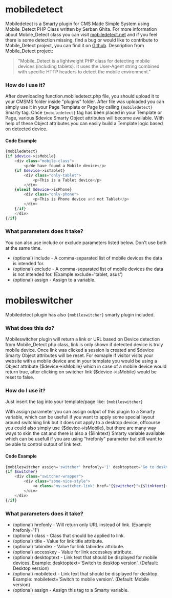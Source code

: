 mobiledetect
============

Mobiledetect is a Smarty plugin for CMS Made Simple System using Mobile_Detect PHP Class written by Serban Ghita.
For more information about Mobile_Detect class you can visit <a href="http://mobiledetect.net">mobiledetect.net</a> and 
if you feel there is some detection missing, find a bug or would like to contribute to Mobile_Detect project, you can find 
it on <a href="https://github.com/serbanghita/Mobile-Detect">Github</a>.
Description from Mobile_Detect project:
> "Mobile_Detect is a lightweight PHP class for detecting mobile devices (including tablets). It uses the User-Agent string combined with specific HTTP headers to detect the mobile environment."

### How do i use it?

After downloading function.mobiledetect.php file, you should upload it to your CMSMS folder inside "plugins" folder. 
After file was uploaded you can simply use it in your Page Template or Page by calling <code>{mobiledetect}</code> Smarty tag.
Once <code>{mobiledetect}</code> tag has been placed in your Template or Page, various $device Smarty Object attributes will become available.
With help of these Object attributes you can easily build a Template logic based on detected device.

#### Code Example

```php
{mobiledetect}
{if $device->isMobile}
	<div class="mobile-class">
		<p>We have found a Mobile device</p>
	{if $device->isTablet}
		<div class="only-tablet">
			<p>This is a Tablet device</p>
		</div>
	{elseif $device->isPhone}
		<div class="only-phone">
			<p>This is Phone device and not Tablet</p>
		</div>
	{/if}
	</div>
{/if}
```

### What parameters does it take?

You can also use include or exclude parameters listed below. Don't use both at the same time.
<ul>
	<li>(optional) include - A comma-separated list of mobile devices the data is intended for.</li>
	<li>(optional) exclude - A comma-separated list of mobile devices the data is not intended for. (Example exclude='tablet, asus')</li>
	<li>(optional) assign - Assign to a variable.</li>
</ul>

mobileswitcher
============

Mobiledetect plugin has also <code>{mobileswitcher}</code> smarty plugin included.

### What does this do?

Mobileswitcher plugin will return a link or URL based on Device detection from Mobile_Detect php class, link is only shown if detected device is truly mobile device.
Once link was clicked a session is created and $device Smarty Object attributes will be reset.
For exmaple if visitor visits your website with a mobile device and in your template you would be using
a Object attribute {$device->isMobile} which in case of a mobile device would return true,
after clicking on switcher link {$device->isMobile} would be reset to false.

### How do I use it?

Just insert the tag into your template/page like:
<code>{mobileswitcher}</code>

With assign parameter you can assign output of this plugin to a Smarty variable, which can be usefull if you want to apply some special layout around switching link
but it does not apply to a desktop device, offcourse you could also simply use {$device->isMobile}, but there are many way ways to skin the cat and there is also
a {$linktext} Smarty variable available which can be usefull if you are using "hrefonly" parameter but still want to be able to control output of link text.

#### Code Example

```php
{mobileswitcher assign='switcher' hrefonly='1' desktoptext='Go to desktop layout' mobiletext='Go to mobile layout'}
{if $switcher}
	<div class="switcher-wrapper">
		<div class="some-nice-style">
			<a class="my-switcher-link" href="{$switcher}">{$linktext}</a>
		</div>
	</div>
{/if}
```

### What parameters does it take?

<ul>
	<li>(optional) hrefonly - Will return only URL instead of link. (Example hrefonly='1')</li>
	<li>(optional) class - Class that should be applied to link.</li>
	<li>(optional) title - Value for link title attribute.</li>
	<li>(optional) tabindex - Value for link tabindex attribute.</li>
	<li>(optional) accesskey - Value for link accesskey attribute.</li>
	<li>(optional) desktoptext - Link text that should be displayed for mobile devices. Example: desktoptext='Switch to desktop version'. (Default: Desktop version)</li>
	<li>(optional) mobiletext - Link text that should be displayed for desktop. Example: mobiletext='Switch to mobile version'. (Default: Mobile version)</li>
	<li>(optional) assign - Assign this tag to a Smarty variable.</li>
</ul>

